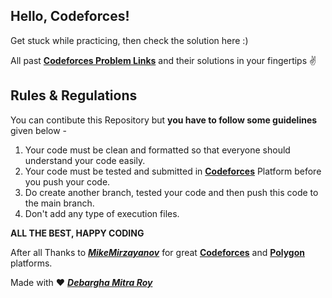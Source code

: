## Hello, Codeforces!
<!-- *** -->
Get stuck while practicing, then check the solution here :)

All past <a href = "https://codeforces.com/problemset?order=BY_RATING_ASC">**Codeforces Problem Links**</a> and their solutions in your fingertips ✌


## Rules & Regulations
<!-- *** -->
You can contibute this Repository but **you have to follow some guidelines** given below -

1. Your code must be clean and formatted so that everyone should understand your code easily.
2. Your code must be tested and submitted in <a href = "https://codeforces.com/">**Codeforces**</a> Platform before you push your code.
3. Do create another branch, tested your code and then push this code to the main branch.
4. Don't add any type of execution files.

**ALL THE BEST, HAPPY CODING**

After all Thanks to <a href = "https://codeforces.com/profile/MikeMirzayanov">***MikeMirzayanov***</a> for great <a href = "https://codeforces.com/">**Codeforces**</a> and <a href = "https://polygon.codeforces.com/">**Polygon**</a> platforms.

Made with ❤ <a href = "https://codeforces.com/profile/Debargha-Mitra-Roy">***Debargha Mitra Roy***</a>